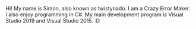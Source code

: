 Hi! My name is Simon, also known as twistynado. 
I am a Crazy Error Maker. 
I also enjoy programming in C#. 
My main development program is Visual Studio 2019 and Visual Studio 2015. 
:D
